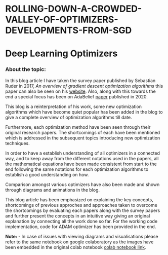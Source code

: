 # ROLLING-DOWN-A-CROWDED-VALLEY-OF-OPTIMIZERS-DEVELOPMENTS-FROM-SGD
# Deep Learning Optimizers 

### About the topic:

In this blog article I have taken the survey paper published by Sebastian Ruder in 2017, _An overview of gradient descent optimization algorithms_ this paper can also be seen on his [website](https://ruder.io/optimizing-gradient-descent/). Also, along with this towards the end a special focus has been on AdaBelief [paper](https://arxiv.org/abs/2010.07468) published in 2020.

This blog is a reinterpretation of his work, some new optimization algorithms which have become quiet popular has been added in the blog to give a complete overview of optimization algorithms till date.

Furthermore, each optimization method have been seen through their original research papers. The shortcomings of each have been mentioned which is addressed in the subsequent topics introducing new optimization techniques. 

In order to have a establish understanding of all optimizers in a connected way, and to keep away from the different notations used in the papers, all the mathematical equations have been made consistent from start to the end following the same notations for each optimization algorithms to establish a good understanding on how. 

Comparison amongst various optimizers have also been made and shown through diagrams and animations in the blog.

This blog article has been emphasized on explaining the key concepts, shortcomings of previous approches and approaches taken to overcome the shortcomings by evaluating each papers along with the survey papers and further present the concepts in an intuitive way giving an original explanation by connecting all the work done so far. For the working code implementation, code for ADAM optimizer has been provided in the end. 

**Note:** - In case of issues with viewing diagrams and visualisations please refer to the same notebook on google colaboratory as the images have been embedded in the original colab notebook [colab notebook link](https://colab.research.google.com/drive/1MWWUgELkVrCuae-g3BCJTc0Qzl0dpXZY#scrollTo=kW4LXj_L1B8_).
